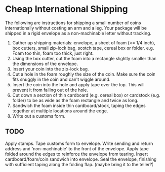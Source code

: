 # Cheap International Shipping

The following are instructions for shipping a small number of coins internationally without costing an arm and a leg.
Your package will be shipped in a rigid envelope as a non-machinable letter without tracking.

1. Gather up shipping materials: envelope, a sheet of foam (<= 1/4 inch), box cutters, small zip-lock bag, scotch tape, cereal box or folder.
   e.g. Foam too thin, foam too thick, just right.
2. Using the box cutter, cut the foam into a rectangle slightly smaller than the dimensions of the envelope.
3. Insert your coin into the zip-lock bag.
4. Cut a hole in the foam roughly the size of the coin. Make sure the coin fits snuggly in the coin and can't wiggle around.
5. Insert the coin into the hole and apply tape over the top. This will prevent it from falling out of the hole.
6. Cut down a section of thin cardboard (e.g. cereal box) or cardstock (e.g. folder) to be as wide as the foam rectangle and twice as long.
7. Sandwich the foam inside thin cardboard/stock, taping the edges together at multiple locations around the edge.
8. Write out a customs form.

## TODO

Apply stamps.
Tape customs form to envelope.
Write sending and return address and 'non-machinable' to the front of the envelope.
Apply tape folded around the edges to reinforce the envelope from tearing.
Insert cardboard/foam/coin sandwich into envelope.
Seal the envelope, finishing with sufficient taping along the folding flap.
(maybe bring it to the teller?)
